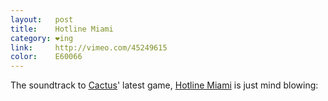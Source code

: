 ```yaml
---
layout:   post
title:    Hotline Miami
category: ❤ing
link:     http://vimeo.com/45249615
color:    E60066
---
```


The soundtrack to [Cactus][cactus]' latest game, [Hotline Miami][hm] is just mind blowing:

<div class="embed" data-url="https://soundcloud.com/devolverdigital/sets/hotline-miami-official">

</div>

[cactus]: http://cactusquid.com/
[hm]:     http://hotlinemiami.com/
